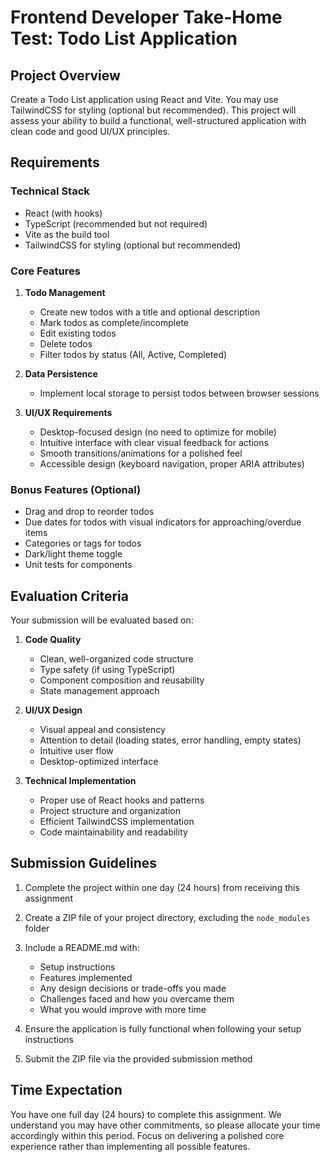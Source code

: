 # Frontend Developer Take-Home Test: Todo List Application

## Project Overview

Create a Todo List application using React and Vite. You may use TailwindCSS for styling (optional but recommended). This project will assess your ability to build a functional, well-structured application with clean code and good UI/UX principles.

## Requirements

### Technical Stack
- React (with hooks)
- TypeScript (recommended but not required)
- Vite as the build tool
- TailwindCSS for styling (optional but recommended)

### Core Features
1. **Todo Management**
   - Create new todos with a title and optional description
   - Mark todos as complete/incomplete
   - Edit existing todos
   - Delete todos
   - Filter todos by status (All, Active, Completed)

2. **Data Persistence**
   - Implement local storage to persist todos between browser sessions

3. **UI/UX Requirements**
   - Desktop-focused design (no need to optimize for mobile)
   - Intuitive interface with clear visual feedback for actions
   - Smooth transitions/animations for a polished feel
   - Accessible design (keyboard navigation, proper ARIA attributes)

### Bonus Features (Optional)
- Drag and drop to reorder todos
- Due dates for todos with visual indicators for approaching/overdue items
- Categories or tags for todos
- Dark/light theme toggle
- Unit tests for components

## Evaluation Criteria

Your submission will be evaluated based on:

1. **Code Quality**
   - Clean, well-organized code structure
   - Type safety (if using TypeScript)
   - Component composition and reusability
   - State management approach

2. **UI/UX Design**
   - Visual appeal and consistency
   - Attention to detail (loading states, error handling, empty states)
   - Intuitive user flow
   - Desktop-optimized interface

3. **Technical Implementation**
   - Proper use of React hooks and patterns
   - Project structure and organization
   - Efficient TailwindCSS implementation
   - Code maintainability and readability

## Submission Guidelines

1. Complete the project within one day (24 hours) from receiving this assignment
2. Create a ZIP file of your project directory, excluding the `node_modules` folder
3. Include a README.md with:
   - Setup instructions
   - Features implemented
   - Any design decisions or trade-offs you made
   - Challenges faced and how you overcame them
   - What you would improve with more time

4. Ensure the application is fully functional when following your setup instructions
5. Submit the ZIP file via the provided submission method

## Time Expectation

You have one full day (24 hours) to complete this assignment. We understand you may have other commitments, so please allocate your time accordingly within this period. Focus on delivering a polished core experience rather than implementing all possible features.

